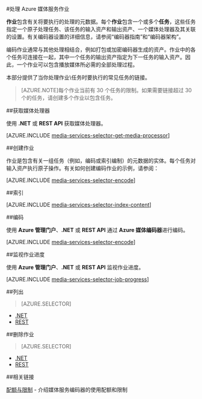 <properties 
	pageTitle="处理 Azure 媒体服务作业" 
	description="本主题概述如何管理 Azure 媒体服务作业。" 
	services="media-services" 
	documentationCenter="" 
	authors="juliako" 
	manager="dwrede" 
	editor=""/>

<tags
	ms.service="media-services"
 	ms.date="02/03/2016"  
	wacn.date="03/21/2016"/>

#处理 Azure 媒体服务作业

**作业**包含有关将要执行的处理的元数据。每个**作业**包含一个或多个**任务**，这些任务指定一个原子处理任务、该任务的输入资产和输出资产、一个媒体处理器及其关联的设置。有关编码器设置的详细信息，请参阅“编码器指南”和“编码器架构”。

编码作业通常与其他处理相结合，例如打包或加密编码器生成的资产。作业中的各个任务可连接在一起，其中一个任务的输出资产指定为下一任务的输入资产。因此，一个作业可以包含播放媒体所必需的全部处理过程。

本部分提供了当你处理作业\\任务时要执行的常见任务的链接。

>[AZURE.NOTE]每个作业当前有 30 个任务的限制。如果需要链接超过 30 个的任务，请创建多个作业以包含任务。


##获取媒体处理器

使用 **.NET** 或 **REST API** 获取媒体处理器。

[AZURE.INCLUDE [media-services-selector-get-media-processor](../includes/media-services-selector-get-media-processor.md)]

##创建作业

作业是包含有关一组任务（例如，编码或索引编制）的元数据的实体。每个任务对输入资产执行原子操作。有关如何创建编码作业的示例，请参阅：

[AZURE.INCLUDE [media-services-selector-encode](../includes/media-services-selector-encode.md)]

##索引

[AZURE.INCLUDE [media-services-selector-index-content](../includes/media-services-selector-index-content.md)]

##编码

使用 **Azure 管理门户**、**.NET** 或 **REST API** 通过 **Azure 媒体编码器**进行编码。

[AZURE.INCLUDE [media-services-selector-encode](../includes/media-services-selector-encode.md)]

##监视作业进度

使用 **Azure 管理门户**、**.NET** 或 **REST API** 监视作业进度。

[AZURE.INCLUDE [media-services-selector-job-progress](../includes/media-services-selector-job-progress.md)]

##列出 

> [AZURE.SELECTOR]
- [.NET](/documentation/articles/media-services-dotnet-manage-entities/#list-jobs-and-assets)
- [REST](/documentation/articles/media-services-rest-manage-entities/#querying-entities)

##删除作业

> [AZURE.SELECTOR]
- [.NET](/documentation/articles/media-services-dotnet-manage-entities/#delete-a-job)
- [REST](/documentation/articles/media-services-rest-manage-entities/##deleting-entities)

##相关链接

[配额与限制](/documentation/articles/media-services-quotas-and-limitations/) - 介绍媒体服务编码器的使用配额和限制

<!---HONumber=Mooncake_0314_2016-->
